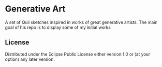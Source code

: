 # Generative Art

A set of Quil sketches inspired in works of great generative artists. The main goal of his repo is to display some of my initial works



## License

Distributed under the Eclipse Public License either version 1.0 or (at
your option) any later version.
